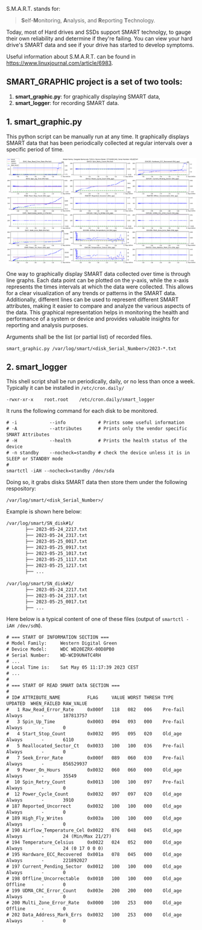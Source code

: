 S.M.A.R.T. stands for: 

> **S**elf-**M**onitoring, **A**nalysis, and **R**eporting **T**echnology.

Today, most of Hard drives and SSDs support SMART technolgy, to gauge their own
reliability and determine if they're failing. You can view your hard drive's SMART
data and see if your drive has started to develop symptoms.

Useful information about S.M.A.R.T. can be found in https://www.linuxjournal.com/article/6983.

## SMART_GRAPHIC project is a set of two tools:

1) **smart_graphic.py**:    for graphically displaying SMART data,
2) **smart_logger**:        for recording SMART data.

## 1. smart_graphic.py

This python script can be manually run at any time.
It graphically displays SMART data that has been periodically collected at regular
intervals over a specific period of time.

![Example](smart_example.png)

One way to graphically display SMART data collected over time is through line graphs.
Each data point can be plotted on the y-axis, while the x-axis represents the times
intervals at which the data were collected. This allows for a clear visualization of
any trends or patterns in the SMART data. Additionally, different lines can be used to
represent different SMART attributes, making it easier to compare and analyze the
various aspects of the data. This graphical representation helps in monitoring the
health and performance of a system or device and provides valuable insights for
reporting and analysis purposes.

Arguments shall be the list (or partial list) of recorded files.

    smart_graphic.py /var/log/smart/<disk_Serial_Number>/2023-*.txt

## 2. smart_logger

This shell script shall be run periodically, daily, or no less than once a week.
Typically it can be installed in `/etc/cron.daily/`

    -rwxr-xr-x    root.root    /etc/cron.daily/smart_logger

It runs the following command for each disk to be monitored.

    # -i            --info            # Prints some useful information  
    # -A            --attributes      # Prints only the vendor specific SMART Attributes  
    # -H            --health          # Prints the health status of the device  
    # -n standby    --nocheck=standby # check the device unless it is in SLEEP or STANDBY mode  
    #  
    smartctl -iAH --nocheck=standby /dev/sda  

Doing so, it grabs disks SMART data then store them under the following respository:

    /var/log/smart/<disk_Serial_Number>/

Example is shown here below:

    /var/log/smart/SN_disk#1/
           ├── 2023-05-24_2217.txt
           ├── 2023-05-24_2317.txt
           ├── 2023-05-25_0017.txt
           ├── 2023-05-25_0917.txt
           ├── 2023-05-25_1017.txt
           ├── 2023-05-25_1117.txt
           ├── 2023-05-25_1217.txt
           ├── ...
           
    /var/log/smart/SN_disk#2/
           ├── 2023-05-24_2217.txt
           ├── 2023-05-24_2317.txt
           ├── 2023-05-25_0017.txt
           ├── ...

Here below is a typical content of one of these files (output of `smartctl -iAH /dev/sdN`).

    # === START OF INFORMATION SECTION ===  
    # Model Family:     Western Digital Green  
    # Device Model:     WDC WD20EZRX-00D8PB0  
    # Serial Number:    WD-WCD9UN4TC4RH  
    # ...  
    # Local Time is:    Sat May 05 11:17:39 2023 CEST  
    # ...  
    #  
    # === START OF READ SMART DATA SECTION ===  
    #  
    # ID# ATTRIBUTE_NAME          FLAG     VALUE WORST THRESH TYPE      UPDATED  WHEN_FAILED RAW_VALUE  
    #   1 Raw_Read_Error_Rate     0x000f   118   082   006    Pre-fail  Always       -       187813757  
    #   3 Spin_Up_Time            0x0003   094   093   000    Pre-fail  Always       -       0  
    #   4 Start_Stop_Count        0x0032   095   095   020    Old_age   Always       -       6110  
    #   5 Reallocated_Sector_Ct   0x0033   100   100   036    Pre-fail  Always       -       0  
    #   7 Seek_Error_Rate         0x000f   089   060   030    Pre-fail  Always       -       856529937  
    #   9 Power_On_Hours          0x0032   060   060   000    Old_age   Always       -       35549  
    #  10 Spin_Retry_Count        0x0013   100   100   097    Pre-fail  Always       -       0  
    #  12 Power_Cycle_Count       0x0032   097   097   020    Old_age   Always       -       3910  
    # 187 Reported_Uncorrect      0x0032   100   100   000    Old_age   Always       -       0  
    # 189 High_Fly_Writes         0x003a   100   100   000    Old_age   Always       -       0  
    # 190 Airflow_Temperature_Cel 0x0022   076   048   045    Old_age   Always       -       24 (Min/Max 21/27)  
    # 194 Temperature_Celsius     0x0022   024   052   000    Old_age   Always       -       24 (0 17 0 0 0)  
    # 195 Hardware_ECC_Recovered  0x001a   078   045   000    Old_age   Always       -       221892027  
    # 197 Current_Pending_Sector  0x0012   100   100   000    Old_age   Always       -       0  
    # 198 Offline_Uncorrectable   0x0010   100   100   000    Old_age   Offline      -       0  
    # 199 UDMA_CRC_Error_Count    0x003e   200   200   000    Old_age   Always       -       0  
    # 200 Multi_Zone_Error_Rate   0x0000   100   253   000    Old_age   Offline      -       0  
    # 202 Data_Address_Mark_Errs  0x0032   100   253   000    Old_age   Always       -       0
